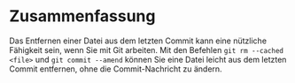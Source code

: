 # Zusammenfassung

Das Entfernen einer Datei aus dem letzten Commit kann eine nützliche Fähigkeit sein, wenn Sie mit Git arbeiten. Mit den Befehlen `git rm --cached <file>` und `git commit --amend` können Sie eine Datei leicht aus dem letzten Commit entfernen, ohne die Commit-Nachricht zu ändern.
